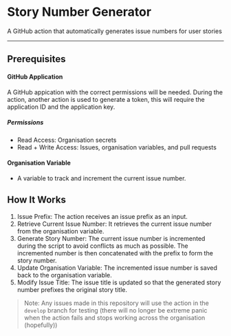 # Story Number Generator

A GitHub action that automatically generates issue numbers for user stories

---

## Prerequisites

#### GitHub Application

A GitHub appication with the correct permissions will be needed. During the action, another action is used to generate a token, this will require the application ID and the application key.

##### Permissions
- Read Access: Organisation secrets
- Read + Write Access: Issues, organisation variables, and pull requests

#### Organisation Variable
- A variable to track and increment the current issue number.

## How It Works

1) Issue Prefix: The action receives an issue prefix as an input.
2) Retrieve Current Issue Number: It retrieves the current issue number from the organisation variable.
3) Generate Story Number: The current issue number is incremented during the script to avoid conflicts as much as possible. The incremented number is then concatenated with the prefix to form the story number.
4) Update Organisation Variable: The incremented issue number is saved back to the organisation variable.
5) Modify Issue Title: The issue title is updated so that the generated story number prefixes the original story title.


> Note: Any issues made in this repository will use the action in the `develop` branch for testing (there will no longer be extreme panic when the action fails and stops working across the organisation (hopefully))
